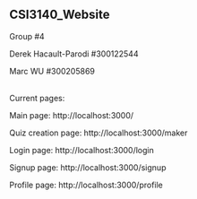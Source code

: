## CSI3140_Website

Group #4

Derek Hacault-Parodi #300122544

Marc WU #300205869

\
Current pages:

Main page: http://localhost:3000/

Quiz creation page: http://localhost:3000/maker

Login page: http://localhost:3000/login

Signup page: http://localhost:3000/signup

Profile page: http://localhost:3000/profile
